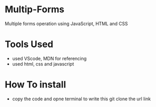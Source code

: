 # Multip-Forms

Multiple forms operation using JavaScript, HTML and CSS

# Tools Used

- used VScode, MDN for referencing
- used html, css and javascript

# How To install

- copy the code and opne terminal to write this git clone the
  url link
